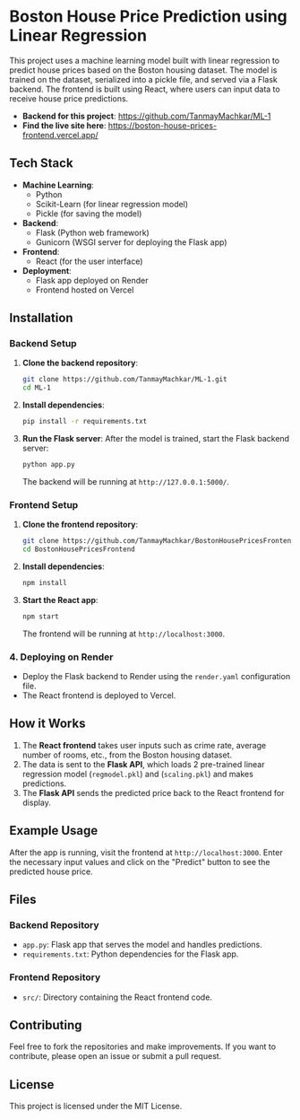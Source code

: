
# Boston House Price Prediction using Linear Regression

This project uses a machine learning model built with linear regression to predict house prices based on the Boston housing dataset. The model is trained on the dataset, serialized into a pickle file, and served via a Flask backend. The frontend is built using React, where users can input data to receive house price predictions.
- **Backend for this project**: https://github.com/TanmayMachkar/ML-1
- **Find the live site here**: https://boston-house-prices-frontend.vercel.app/

## Tech Stack

- **Machine Learning**: 
  - Python
  - Scikit-Learn (for linear regression model)
  - Pickle (for saving the model)
- **Backend**: 
  - Flask (Python web framework)
  - Gunicorn (WSGI server for deploying the Flask app)
- **Frontend**: 
  - React (for the user interface)
- **Deployment**: 
  - Flask app deployed on Render
  - Frontend hosted on Vercel

## Installation

### Backend Setup

1. **Clone the backend repository**:
   ```bash
   git clone https://github.com/TanmayMachkar/ML-1.git
   cd ML-1
   ```

2. **Install dependencies**:
   ```bash
   pip install -r requirements.txt
   ```

3. **Run the Flask server**:
   After the model is trained, start the Flask backend server:
   ```bash
   python app.py
   ```

   The backend will be running at `http://127.0.0.1:5000/`.

### Frontend Setup

1. **Clone the frontend repository**:
   ```bash
   git clone https://github.com/TanmayMachkar/BostonHousePricesFrontend.git
   cd BostonHousePricesFrontend
   ```

2. **Install dependencies**:
   ```bash
   npm install
   ```

3. **Start the React app**:
   ```bash
   npm start
   ```

   The frontend will be running at `http://localhost:3000`.

### 4. Deploying on Render

- Deploy the Flask backend to Render using the `render.yaml` configuration file.
- The React frontend is deployed to Vercel.

## How it Works

1. The **React frontend** takes user inputs such as crime rate, average number of rooms, etc., from the Boston housing dataset.
2. The data is sent to the **Flask API**, which loads 2 pre-trained linear regression model (`regmodel.pkl`) and (`scaling.pkl`) and makes predictions.
3. The **Flask API** sends the predicted price back to the React frontend for display.

## Example Usage

After the app is running, visit the frontend at `http://localhost:3000`. Enter the necessary input values and click on the "Predict" button to see the predicted house price.

## Files

### Backend Repository

- `app.py`: Flask app that serves the model and handles predictions.
- `requirements.txt`: Python dependencies for the Flask app.

### Frontend Repository

- `src/`: Directory containing the React frontend code.

## Contributing

Feel free to fork the repositories and make improvements. If you want to contribute, please open an issue or submit a pull request.

## License

This project is licensed under the MIT License.
